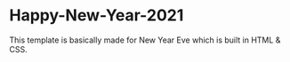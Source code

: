 # Happy-New-Year-2021

This template is basically made for New Year Eve which is built in HTML & CSS.
